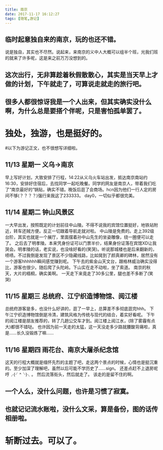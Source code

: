 ```yaml
---
title: 南京
date: 2017-11-17 16:12:27
tags: [随笔,游记]
---
```

## 临时起意独自来的南京，玩的也还不错。
说是独自，其实也不尽然。说起来，来南京的义中人大概可以组半个班，光我们班的就来了许多呢，这是来之前万万没想到的。
## 这次出行，无非算趁着秋假散散心，其实是当天早上才做的计划，下午就走了，可算说走就走的旅行吧。
## 很多人都很惊讶我是一个人出来，但其实确实没什么啊，为什么总是要搭个伴呢，只是害怕孤单罢了。
# 独处，独游，也是挺好的。
#以下为游记正文，也不很想写详细啦。

## 11/13 星期一 义乌->南京
早上写好计划，大致安排了行程，14:22从义乌火车站出发，抵达南京南站约16:30，安排好住宿后，去找同学一起吃晚餐。同学的网友是南京人，带着我们吃了“南京最好的”锅贴，确实不错。晚饭后逛了会商场。hcn因为他们一行人定的房间不够(？？？？)强行来我这了233333。
day0，一切似乎都很完美。

## 11/14 星期二 钟山风景区
一大早出发，按照既定的计划前往中山陵。不得不说我的宾馆位置挺好，地铁站附近，转车还贼方便。反正一切跟着导航走就对啦。
中山陵是免费的。走上392级台阶，其实也就是一个展厅，里面摆着孙中山先生的坐姿雕像，绕一圈便可以走了。
之后去了明孝陵。本来凭身份证可以门票半价，结果身份证落在宾馆XD让我哭会。明孝陵的话，老实说，也没啥好看的(笑哭)。听说那城楼也是后来翻新的，啧啧。不过我倒是发现了景区不少隐藏线路，比如晃到了颜真卿的碑林，居然没有一个游客hhhhhh瞬间感觉赚到呢。
下午去的紫金山天文台，跟格林威治确实没得比，游客也很少。随后爬了头陀岭。下山实在走不动啦，坐了索道。
南京的秋天，大片的梧桐，确实美啊。
一天走下来竟走了30多公里，腿也差不多断了(笑哭)

## 11/15 星期三 总统府、江宁织造博物馆、阅江楼
总统府游客是多，也没什么好讲的，逛了一早上，总算差不多彻底逛完hhh。
下午江宁织造博物馆倒是冷清，建筑风格为传统与现代的结合，着实好看呢。
下午的阅江楼是朋友推荐的，转了几趟公交车才到。阅江楼上阅江水，(除了雾霾有点大)都很不错哒。
也许因为前一天走的太猛，这一天没走多少路就腰酸背痛啦，真是……长久没锻炼了嘛……

## 11/16 星期四 雨花台、南京大屠杀纪念馆
这天的行程大概就是缅怀先烈的主题了吧，走这两个景点的时候，心情也是挺沉重的。至少加深了理解吧，虽然以后可能不学历史了……sign。
还差点赶不上退房呢哼╭(╯^╰)╮。
然后流落街头，然后就走了。
该走的是留不住的啊。

## 一个人么，没什么问题，也许是习惯了寂寞。
## 也就记记流水账啦，没什么文采，算是备份，图的话传相册啦。
# 斩断过去。可以了。
